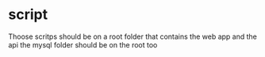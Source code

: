 # script

Thoose scritps should be on a root folder that contains the web app and the api 
the mysql folder should be on the root too
